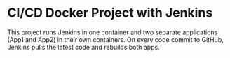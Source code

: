 # CI/CD Docker Project with Jenkins

This project runs Jenkins in one container and two separate applications (App1 and App2) in their own containers.
On every code commit to GitHub, Jenkins pulls the latest code and rebuilds both apps.